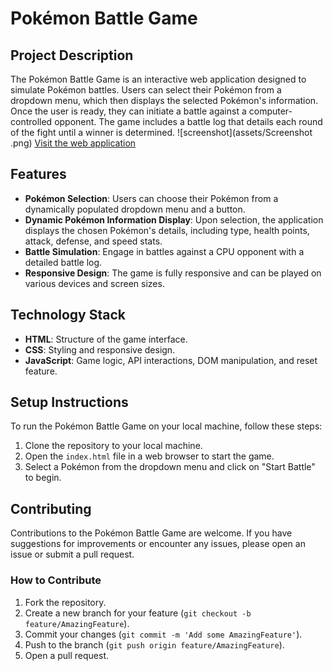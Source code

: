 
# Pokémon Battle Game

## Project Description
The Pokémon Battle Game is an interactive web application designed to simulate Pokémon battles. Users can select their Pokémon from a dropdown menu, which then displays the selected Pokémon's information. Once the user is ready, they can initiate a battle against a computer-controlled opponent. The game includes a battle log that details each round of the fight until a winner is determined.
![screenshot](assets/Screenshot .png)
[Visit the web application](https://sailormoonvicky.github.io/pokemonBattleGame/)

## Features
- **Pokémon Selection**: Users can choose their Pokémon from a dynamically populated dropdown menu and a button.
- **Dynamic Pokémon Information Display**: Upon selection, the application displays the chosen Pokémon's details, including type, health points, attack, defense, and speed stats.
- **Battle Simulation**: Engage in battles against a CPU opponent with a detailed battle log.
- **Responsive Design**: The game is fully responsive and can be played on various devices and screen sizes.

## Technology Stack
- **HTML**: Structure of the game interface.
- **CSS**: Styling and responsive design.
- **JavaScript**: Game logic, API interactions, DOM manipulation, and reset feature.

## Setup Instructions
To run the Pokémon Battle Game on your local machine, follow these steps:
1. Clone the repository to your local machine.
2. Open the `index.html` file in a web browser to start the game.
3. Select a Pokémon from the dropdown menu and click on "Start Battle" to begin.


## Contributing
Contributions to the Pokémon Battle Game are welcome. If you have suggestions for improvements or encounter any issues, please open an issue or submit a pull request.

### How to Contribute
1. Fork the repository.
2. Create a new branch for your feature (`git checkout -b feature/AmazingFeature`).
3. Commit your changes (`git commit -m 'Add some AmazingFeature'`).
4. Push to the branch (`git push origin feature/AmazingFeature`).
5. Open a pull request.
